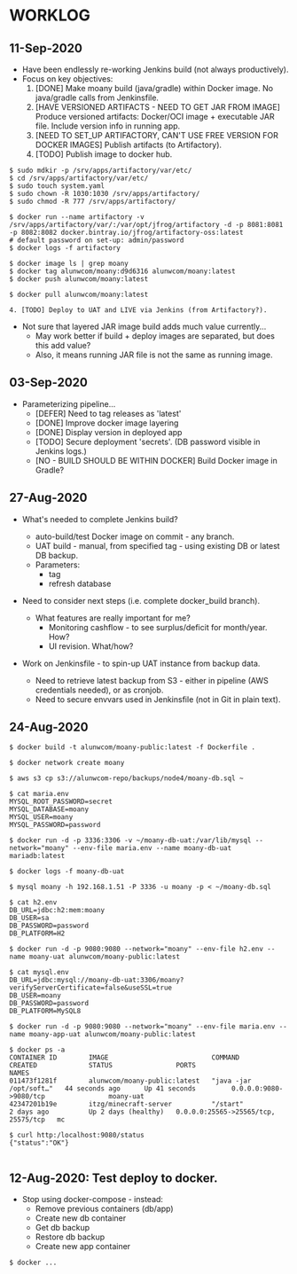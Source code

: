 # WORKLOG

## 11-Sep-2020

+ Have been endlessly re-working Jenkins build (not always productively).
+ Focus on key objectives:
    1. [DONE] Make moany build (java/gradle) within Docker image. No java/gradle calls from Jenkinsfile.
    2. [HAVE VERSIONED ARTIFACTS - NEED TO GET JAR FROM IMAGE] Produce versioned artifacts: Docker/OCI image + executable JAR file. Include version info in running app.
    3. [NEED TO SET_UP ARTIFACTORY, CAN'T USE FREE VERSION FOR DOCKER IMAGES] Publish artifacts (to Artifactory).
    4. [TODO] Publish image to docker hub.
    
```
$ sudo mdkir -p /srv/apps/artifactory/var/etc/
$ cd /srv/apps/artifactory/var/etc/
$ sudo touch system.yaml
$ sudo chown -R 1030:1030 /srv/apps/artifactory/
$ sudo chmod -R 777 /srv/apps/artifactory/

$ docker run --name artifactory -v /srv/apps/artifactory/var/:/var/opt/jfrog/artifactory -d -p 8081:8081 -p 8082:8082 docker.bintray.io/jfrog/artifactory-oss:latest
# default password on set-up: admin/password
$ docker logs -f artifactory

$ docker image ls | grep moany
$ docker tag alunwcom/moany:d9d6316 alunwcom/moany:latest
$ docker push alunwcom/moany:latest

$ docker pull alunwcom/moany:latest
```
    
    4. [TODO] Deploy to UAT and LIVE via Jenkins (from Artifactory?).
+ Not sure that layered JAR image build adds much value currently...
    + May work better if build + deploy images are separated, but does this add value?
    + Also, it means running JAR file is not the same as running image.
    
## 03-Sep-2020

+ Parameterizing pipeline...
    + [DEFER] Need to tag releases as 'latest'
    + [DONE] Improve docker image layering
    + [DONE] Display version in deployed app
    + [TODO] Secure deployment 'secrets'. (DB password visible in Jenkins logs.)
    + [NO - BUILD SHOULD BE WITHIN DOCKER] Build Docker image in Gradle?

## 27-Aug-2020

+ What's needed to complete Jenkins build?
    + auto-build/test Docker image on commit - any branch.
    + UAT build - manual, from specified tag - using existing DB or latest DB backup.
    + Parameters:
        + tag
        + refresh database

+ Need to consider next steps (i.e. complete docker_build branch).
    + What features are really important for me? 
        + Monitoring cashflow - to see surplus/deficit for month/year. How?
        + UI revision. What/how?
+ Work on Jenkinsfile - to spin-up UAT instance from backup data.
    + Need to retrieve latest backup from S3 - either in pipeline (AWS credentials needed), or as cronjob.
    + Need to secure envvars used in Jenkinsfile (not in Git in plain text).

## 24-Aug-2020

```
$ docker build -t alunwcom/moany-public:latest -f Dockerfile .

$ docker network create moany

$ aws s3 cp s3://alunwcom-repo/backups/node4/moany-db.sql ~

$ cat maria.env
MYSQL_ROOT_PASSWORD=secret
MYSQL_DATABASE=moany
MYSQL_USER=moany
MYSQL_PASSWORD=password

$ docker run -d -p 3336:3306 -v ~/moany-db-uat:/var/lib/mysql --network="moany" --env-file maria.env --name moany-db-uat mariadb:latest

$ docker logs -f moany-db-uat

$ mysql moany -h 192.168.1.51 -P 3336 -u moany -p < ~/moany-db.sql

$ cat h2.env
DB_URL=jdbc:h2:mem:moany
DB_USER=sa
DB_PASSWORD=password
DB_PLATFORM=H2

$ docker run -d -p 9080:9080 --network="moany" --env-file h2.env --name moany-uat alunwcom/moany-public:latest

$ cat mysql.env
DB_URL=jdbc:mysql://moany-db-uat:3306/moany?verifyServerCertificate=false&useSSL=true
DB_USER=moany
DB_PASSWORD=password
DB_PLATFORM=MySQL8

$ docker run -d -p 9080:9080 --network="moany" --env-file maria.env --name moany-app-uat alunwcom/moany-public:latest

$ docker ps -a
CONTAINER ID        IMAGE                          COMMAND                  CREATED             STATUS                PORTS                                 NAMES
011473f1281f        alunwcom/moany-public:latest   "java -jar /opt/soft…"   44 seconds ago      Up 41 seconds         0.0.0.0:9080->9080/tcp                moany-uat
42347201b19e        itzg/minecraft-server          "/start"                 2 days ago          Up 2 days (healthy)   0.0.0.0:25565->25565/tcp, 25575/tcp   mc

$ curl http:/localhost:9080/status
{"status":"OK"}


```

## 12-Aug-2020: Test deploy to docker.

+ Stop using docker-compose - instead:
    + Remove previous containers (db/app)
    + Create new db container
    + Get db backup
    + Restore db backup
    + Create new app container

```
$ docker ...
```